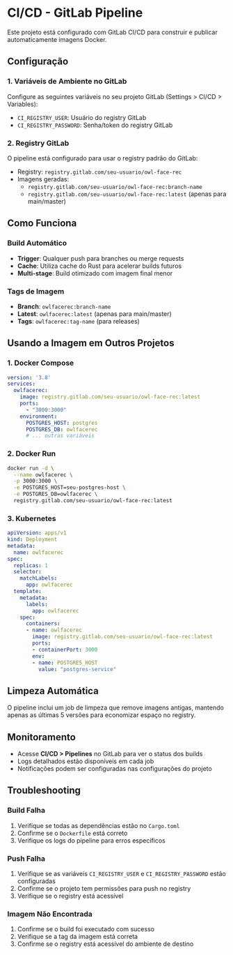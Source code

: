 # CI/CD - GitLab Pipeline

Este projeto está configurado com GitLab CI/CD para construir e publicar automaticamente imagens Docker.

## Configuração

### 1. Variáveis de Ambiente no GitLab

Configure as seguintes variáveis no seu projeto GitLab (Settings > CI/CD > Variables):

- `CI_REGISTRY_USER`: Usuário do registry GitLab
- `CI_REGISTRY_PASSWORD`: Senha/token do registry GitLab

### 2. Registry GitLab

O pipeline está configurado para usar o registry padrão do GitLab:
- Registry: `registry.gitlab.com/seu-usuario/owl-face-rec`
- Imagens geradas: 
  - `registry.gitlab.com/seu-usuario/owl-face-rec:branch-name`
  - `registry.gitlab.com/seu-usuario/owl-face-rec:latest` (apenas para main/master)

## Como Funciona

### Build Automático
- **Trigger**: Qualquer push para branches ou merge requests
- **Cache**: Utiliza cache do Rust para acelerar builds futuros
- **Multi-stage**: Build otimizado com imagem final menor

### Tags de Imagem
- **Branch**: `owlfacerec:branch-name`
- **Latest**: `owlfacerec:latest` (apenas para main/master)
- **Tags**: `owlfacerec:tag-name` (para releases)

## Usando a Imagem em Outros Projetos

### 1. Docker Compose

```yaml
version: '3.8'
services:
  owlfacerec:
    image: registry.gitlab.com/seu-usuario/owl-face-rec:latest
    ports:
      - "3000:3000"
    environment:
      POSTGRES_HOST: postgres
      POSTGRES_DB: owlfacerec
      # ... outras variáveis
```

### 2. Docker Run

```bash
docker run -d \
  --name owlfacerec \
  -p 3000:3000 \
  -e POSTGRES_HOST=seu-postgres-host \
  -e POSTGRES_DB=owlfacerec \
  registry.gitlab.com/seu-usuario/owl-face-rec:latest
```

### 3. Kubernetes

```yaml
apiVersion: apps/v1
kind: Deployment
metadata:
  name: owlfacerec
spec:
  replicas: 1
  selector:
    matchLabels:
      app: owlfacerec
  template:
    metadata:
      labels:
        app: owlfacerec
    spec:
      containers:
      - name: owlfacerec
        image: registry.gitlab.com/seu-usuario/owl-face-rec:latest
        ports:
        - containerPort: 3000
        env:
        - name: POSTGRES_HOST
          value: "postgres-service"
```

## Limpeza Automática

O pipeline inclui um job de limpeza que remove imagens antigas, mantendo apenas as últimas 5 versões para economizar espaço no registry.

## Monitoramento

- Acesse **CI/CD > Pipelines** no GitLab para ver o status dos builds
- Logs detalhados estão disponíveis em cada job
- Notificações podem ser configuradas nas configurações do projeto

## Troubleshooting

### Build Falha
1. Verifique se todas as dependências estão no `Cargo.toml`
2. Confirme se o `Dockerfile` está correto
3. Verifique os logs do pipeline para erros específicos

### Push Falha
1. Verifique se as variáveis `CI_REGISTRY_USER` e `CI_REGISTRY_PASSWORD` estão configuradas
2. Confirme se o projeto tem permissões para push no registry
3. Verifique se o registry está acessível

### Imagem Não Encontrada
1. Confirme se o build foi executado com sucesso
2. Verifique se a tag da imagem está correta
3. Confirme se o registry está acessível do ambiente de destino

